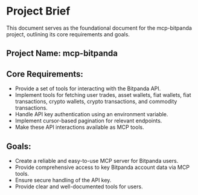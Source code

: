 # Project Brief

This document serves as the foundational document for the mcp-bitpanda project, outlining its core requirements and goals.

## Project Name: mcp-bitpanda

## Core Requirements:
- Provide a set of tools for interacting with the Bitpanda API.
- Implement tools for fetching user trades, asset wallets, fiat wallets, fiat transactions, crypto wallets, crypto transactions, and commodity transactions.
- Handle API key authentication using an environment variable.
- Implement cursor-based pagination for relevant endpoints.
- Make these API interactions available as MCP tools.

## Goals:
- Create a reliable and easy-to-use MCP server for Bitpanda users.
- Provide comprehensive access to key Bitpanda account data via MCP tools.
- Ensure secure handling of the API key.
- Provide clear and well-documented tools for users.
